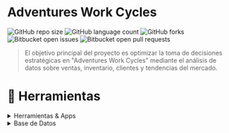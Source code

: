 # Adventures Work Cycles

![GitHub repo size](https://img.shields.io/github/repo-size/nikuvi/README-template?style=for-the-badge)
![GitHub language count](https://img.shields.io/github/languages/count/nikuvi/README-template?style=for-the-badge)
![GitHub forks](https://img.shields.io/github/forks/nikuvi/README-template?style=for-the-badge)
![Bitbucket open issues](https://img.shields.io/bitbucket/issues/nikuvi/README-template?style=for-the-badge)
![Bitbucket open pull requests](https://img.shields.io/bitbucket/pr-raw/nikuvi/README-template?style=for-the-badge)

> El objetivo principal del proyecto es optimizar la toma de decisiones estratégicas en "Adventures Work Cycles" mediante el análisis de datos sobre ventas, inventario, clientes y tendencias del mercado.

<!-- TechStack -->
# :space_invader: Herramientas

<details>
  <summary>Herramientas & Apps</summary>
  <ul>
    <li><img src="https://img.shields.io/badge/power_bi-F2C811?style=for-the-badge&logo=powerbi&logoColor=black"><a href="https://app.powerbi.com/"></a></li>
    <li><img src="https://img.shields.io/badge/Microsoft_Excel-217346?style=for-the-badge&logo=microsoft-excel&logoColor=white"><a href="https://excel.cloud.microsoft/"></a></li>
    <li><img src="https://img.shields.io/badge/Microsoft_PowerPoint-B7472A?style=for-the-badge&logo=microsoft-powerpoint&logoColor=white"><a href="https://powerpoint.cloud.microsoft/"></a></li>
  </ul>
</details>

<details>
<summary>Base de Datos</summary>
  <ul>
    <li><img src="https://img.shields.io/badge/Microsoft_SQL_Server-CC2927?style=for-the-badge&logo=microsoft-sql-server&logoColor=white"><a href="https://www.microsoft.com/es-es/sql-server/sql-server-downloads"></a></li>
  </ul>
</details>
